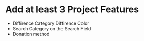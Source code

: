
# Add at least 3 Project Features
* Diffirence Category Diffirence Color
* Search Category on the Search Field
* Donation method
